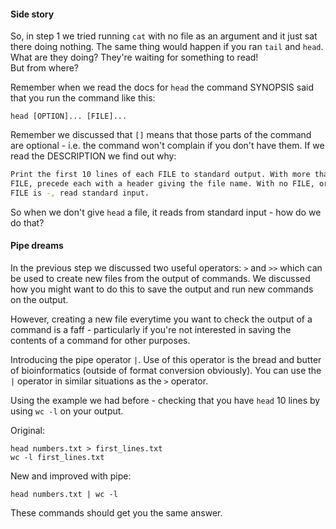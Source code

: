 #### Side story

So, in step 1 we tried running `cat` with no file as an argument and it just 
sat there doing nothing.  The same thing would happen if you ran `tail` and 
`head`.  What are they doing?  They're waiting for something to read!  
But from where?

Remember when we read the docs for `head` the command SYNOPSIS said that you 
run the command like this:

`head [OPTION]... [FILE]...`

Remember we discussed that `[]` means that those parts of the command are 
optional - i.e. the command won't complain if you don't have them. If we read 
the DESCRIPTION we find out why:

```bash
Print the first 10 lines of each FILE to standard output. With more than one 
FILE, precede each with a header giving the file name. With no FILE, or when 
FILE is -, read standard input.
```

So when we don't give `head` a file, it reads from standard input - how do we 
do that?

#### Pipe dreams

In the previous step we discussed two useful operators: `>` and `>>` which can 
be used to create new files from the output of commands.  We discussed how you 
might want to do this to save the output and run new commands on the output.  

However, creating a new file everytime you want to check the output of a 
command is a faff - particularly if you're not interested in saving the 
contents of a command for other purposes.

Introducing the pipe operator `|`.  Use of this operator is the bread and 
butter of bioinformatics (outside of format conversion obviously).  You can use 
the `|` operator in similar situations as the `>` operator.

Using the example we had before - checking that you have `head` 10 lines by 
using `wc -l` on your output.

Original: 
```
head numbers.txt > first_lines.txt
wc -l first_lines.txt
```

New and improved with pipe:

`head numbers.txt | wc -l`

These commands should get you the same answer.